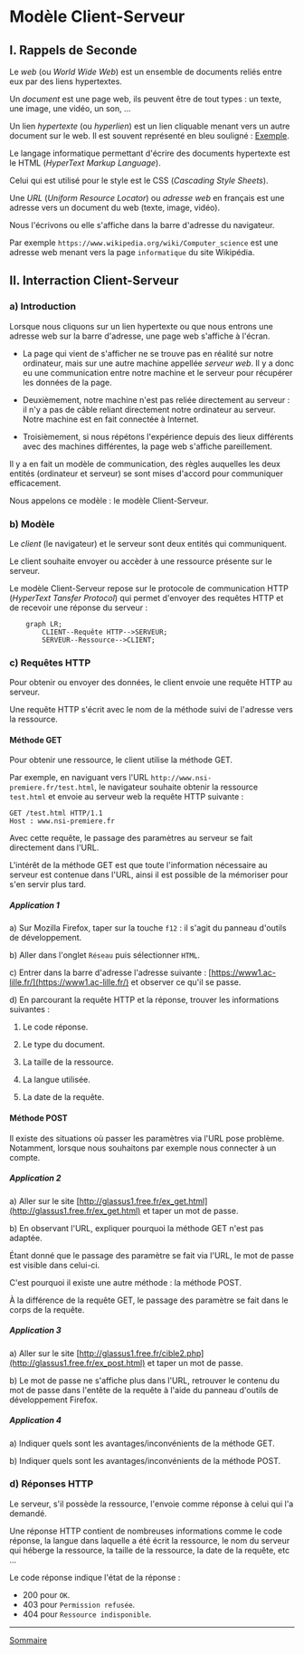 # Modèle Client-Serveur

## I. Rappels de Seconde

Le *web* (ou *World Wide Web*) est un ensemble de documents reliés entre eux par des liens hypertextes.

Un *document* est une page web, ils peuvent être de tout types : un texte, une image, une vidéo, un son, ...

Un lien *hypertexte* (ou *hyperlien*) est un lien cliquable menant vers un autre document sur le web. Il est souvent représenté en bleu souligné : [Exemple](./Introduction.md).

Le langage informatique permettant d'écrire des documents hypertexte est le HTML (*HyperText Markup Language*).

Celui qui est utilisé pour le style est le CSS (*Cascading Style Sheets*).

Une *URL* (*Uniform Resource Locator*) ou *adresse web* en français est une adresse vers un document du web (texte, image, vidéo).

Nous l'écrivons ou elle s'affiche dans la barre d'adresse du navigateur.

Par exemple `https://www.wikipedia.org/wiki/Computer_science` est une adresse web menant vers la page `informatique` du site Wikipédia.

## II. Interraction Client-Serveur

### a) Introduction

Lorsque nous cliquons sur un lien hypertexte ou que nous entrons une adresse web sur la barre d'adresse, une page web s'affiche à l'écran.

- La page qui vient de s'afficher ne se trouve pas en réalité sur notre ordinateur, mais sur une autre machine appellée *serveur web*. Il y a donc eu une communication entre notre machine et le serveur pour récupérer les données de la page.

- Deuxièmement, notre machine n'est pas reliée directement au serveur : il n'y a pas de câble reliant directement notre ordinateur au serveur. Notre machine est en fait connectée à Internet.

- Troisièmement, si nous répétons l'expérience depuis des lieux différents avec des machines différentes, la page web s'affiche pareillement.

Il y a en fait un modèle de communication, des règles auquelles les deux entités (ordinateur et serveur) se sont mises d'accord pour communiquer efficacement.

Nous appelons ce modèle : le modèle Client-Serveur.

### b) Modèle

Le *client* (le navigateur) et le serveur sont deux entités qui communiquent.

Le client souhaite envoyer ou accèder à une ressource présente sur le serveur.

Le modèle Client-Serveur repose sur le protocole de communication HTTP (*HyperText Tansfer Protocol*) qui permet d'envoyer des requêtes HTTP et de recevoir une réponse du serveur :

```mermaid
    graph LR;
        CLIENT--Requête HTTP-->SERVEUR;
        SERVEUR--Ressource-->CLIENT;
```

### c) Requêtes HTTP

Pour obtenir ou envoyer des données, le client envoie une requête HTTP au serveur.

Une requête HTTP s'écrit avec le nom de la méthode suivi de l'adresse vers la ressource.

#### Méthode GET

Pour obtenir une ressource, le client utilise la méthode GET.

Par exemple, en naviguant vers l'URL `http://www.nsi-premiere.fr/test.html`, le navigateur souhaite obtenir la ressource `test.html` et envoie au serveur web la requête HTTP suivante :

```
GET /test.html HTTP/1.1
Host : www.nsi-premiere.fr
```

Avec cette requête, le passage des paramètres au serveur se fait directement dans l'URL.

L'intérêt de la méthode GET est que toute l'information nécessaire au serveur est contenue dans l'URL, ainsi il est possible de la mémoriser pour s'en servir plus tard.

##### Application 1

a) Sur Mozilla Firefox, taper sur la touche `f12` : il s'agit du panneau d'outils de développement.

b) Aller dans l'onglet `Réseau` puis sélectionner `HTML`.

c) Entrer dans la barre d'adresse l'adresse suivante : [https://www1.ac-lille.fr/](https://www1.ac-lille.fr/) et observer ce qu'il se passe.

d) En parcourant la requête HTTP et la réponse, trouver les informations suivantes :

1. Le code réponse.

2. Le type du document.

3. La taille de la ressource.

4. La langue utilisée.

5. La date de la requête.

#### Méthode POST

Il existe des situations où passer les paramètres via l'URL pose problème. Notamment, lorsque nous souhaitons par exemple nous connecter à un compte.

##### Application 2

a) Aller sur le site [http://glassus1.free.fr/ex_get.html](http://glassus1.free.fr/ex_get.html) et taper un mot de passe.

b) En observant l'URL, expliquer pourquoi la méthode GET n'est pas adaptée.

Étant donné que le passage des paramètre se fait via l'URL, le mot de passe est visible dans celui-ci.

C'est pourquoi il existe une autre méthode : la méthode POST.

À la différence de la requête GET, le passage des paramètre se fait dans le corps de la requête.

##### Application 3

a) Aller sur le site [http://glassus1.free.fr/cible2.php](http://glassus1.free.fr/ex_post.html) et taper un mot de passe.

b) Le mot de passe ne s'affiche plus dans l'URL, retrouver le contenu du mot de passe dans l'entête de la requête à l'aide du panneau d'outils de développement Firefox.

##### Application 4

a) Indiquer quels sont les avantages/inconvénients de la méthode GET.

b) Indiquer quels sont les avantages/inconvénients de la méthode POST.

### d) Réponses HTTP

Le serveur, s'il possède la ressource, l'envoie comme réponse à celui qui l'a demandé.

Une réponse HTTP contient de nombreuses informations comme le code réponse, la langue dans laquelle a été écrit la ressource, le nom du serveur qui héberge la ressource, la taille de la ressource, la date de la requête, etc ...

Le code réponse indique l'état de la réponse : 

- $200$ pour `OK`.
- $403$ pour `Permission refusée`.
- $404$ pour `Ressource indisponible`.

________________

[Sommaire](./../README.md)